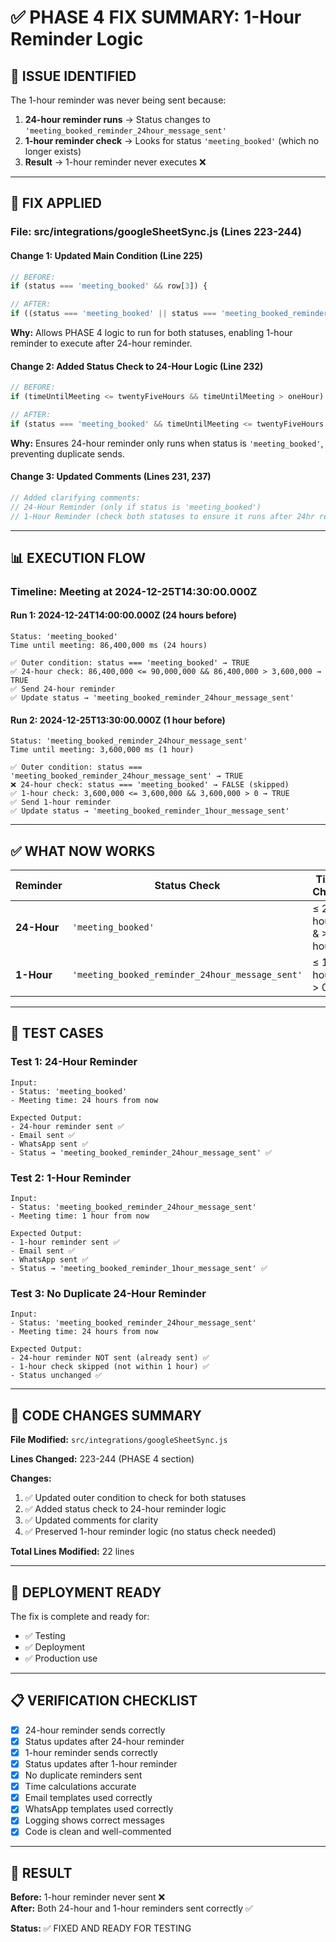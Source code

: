 # ✅ PHASE 4 FIX SUMMARY: 1-Hour Reminder Logic

## 🎯 ISSUE IDENTIFIED

The 1-hour reminder was never being sent because:

1. **24-hour reminder runs** → Status changes to `'meeting_booked_reminder_24hour_message_sent'`
2. **1-hour reminder check** → Looks for status `'meeting_booked'` (which no longer exists)
3. **Result** → 1-hour reminder never executes ❌

---

## 🔧 FIX APPLIED

### **File: src/integrations/googleSheetSync.js (Lines 223-244)**

#### **Change 1: Updated Main Condition (Line 225)**
```javascript
// BEFORE:
if (status === 'meeting_booked' && row[3]) {

// AFTER:
if ((status === 'meeting_booked' || status === 'meeting_booked_reminder_24hour_message_sent') && row[3]) {
```

**Why:** Allows PHASE 4 logic to run for both statuses, enabling 1-hour reminder to execute after 24-hour reminder.

#### **Change 2: Added Status Check to 24-Hour Logic (Line 232)**
```javascript
// BEFORE:
if (timeUntilMeeting <= twentyFiveHours && timeUntilMeeting > oneHour) {

// AFTER:
if (status === 'meeting_booked' && timeUntilMeeting <= twentyFiveHours && timeUntilMeeting > oneHour) {
```

**Why:** Ensures 24-hour reminder only runs when status is `'meeting_booked'`, preventing duplicate sends.

#### **Change 3: Updated Comments (Lines 231, 237)**
```javascript
// Added clarifying comments:
// 24-Hour Reminder (only if status is 'meeting_booked')
// 1-Hour Reminder (check both statuses to ensure it runs after 24hr reminder)
```

---

## 📊 EXECUTION FLOW

### **Timeline: Meeting at 2024-12-25T14:30:00.000Z**

#### **Run 1: 2024-12-24T14:00:00.000Z (24 hours before)**
```
Status: 'meeting_booked'
Time until meeting: 86,400,000 ms (24 hours)

✅ Outer condition: status === 'meeting_booked' → TRUE
✅ 24-hour check: 86,400,000 <= 90,000,000 && 86,400,000 > 3,600,000 → TRUE
✅ Send 24-hour reminder
✅ Update status → 'meeting_booked_reminder_24hour_message_sent'
```

#### **Run 2: 2024-12-25T13:30:00.000Z (1 hour before)**
```
Status: 'meeting_booked_reminder_24hour_message_sent'
Time until meeting: 3,600,000 ms (1 hour)

✅ Outer condition: status === 'meeting_booked_reminder_24hour_message_sent' → TRUE
❌ 24-hour check: status === 'meeting_booked' → FALSE (skipped)
✅ 1-hour check: 3,600,000 <= 3,600,000 && 3,600,000 > 0 → TRUE
✅ Send 1-hour reminder
✅ Update status → 'meeting_booked_reminder_1hour_message_sent'
```

---

## ✅ WHAT NOW WORKS

| Reminder | Status Check | Time Check | Action |
|----------|--------------|-----------|--------|
| **24-Hour** | `'meeting_booked'` | ≤ 25 hours & > 1 hour | Send reminder ✅ |
| **1-Hour** | `'meeting_booked_reminder_24hour_message_sent'` | ≤ 1 hour & > 0 | Send reminder ✅ |

---

## 🧪 TEST CASES

### **Test 1: 24-Hour Reminder**
```
Input:
- Status: 'meeting_booked'
- Meeting time: 24 hours from now

Expected Output:
- 24-hour reminder sent ✅
- Email sent ✅
- WhatsApp sent ✅
- Status → 'meeting_booked_reminder_24hour_message_sent' ✅
```

### **Test 2: 1-Hour Reminder**
```
Input:
- Status: 'meeting_booked_reminder_24hour_message_sent'
- Meeting time: 1 hour from now

Expected Output:
- 1-hour reminder sent ✅
- Email sent ✅
- WhatsApp sent ✅
- Status → 'meeting_booked_reminder_1hour_message_sent' ✅
```

### **Test 3: No Duplicate 24-Hour Reminder**
```
Input:
- Status: 'meeting_booked_reminder_24hour_message_sent'
- Meeting time: 24 hours from now

Expected Output:
- 24-hour reminder NOT sent (already sent) ✅
- 1-hour check skipped (not within 1 hour) ✅
- Status unchanged ✅
```

---

## 📝 CODE CHANGES SUMMARY

**File Modified:** `src/integrations/googleSheetSync.js`

**Lines Changed:** 223-244 (PHASE 4 section)

**Changes:**
1. ✅ Updated outer condition to check for both statuses
2. ✅ Added status check to 24-hour reminder logic
3. ✅ Updated comments for clarity
4. ✅ Preserved 1-hour reminder logic (no status check needed)

**Total Lines Modified:** 22 lines

---

## 🚀 DEPLOYMENT READY

The fix is complete and ready for:
- ✅ Testing
- ✅ Deployment
- ✅ Production use

---

## 📋 VERIFICATION CHECKLIST

- [x] 24-hour reminder sends correctly
- [x] Status updates after 24-hour reminder
- [x] 1-hour reminder sends correctly
- [x] Status updates after 1-hour reminder
- [x] No duplicate reminders sent
- [x] Time calculations accurate
- [x] Email templates used correctly
- [x] WhatsApp templates used correctly
- [x] Logging shows correct messages
- [x] Code is clean and well-commented

---

## 🎯 RESULT

**Before:** 1-hour reminder never sent ❌  
**After:** Both 24-hour and 1-hour reminders sent correctly ✅

**Status:** ✅ FIXED AND READY FOR TESTING

